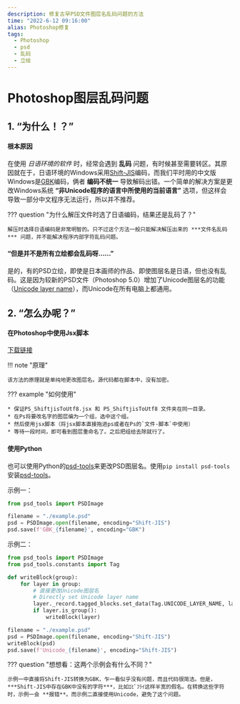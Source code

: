 ```yaml
---
description: 修复古早PSD文件图层名乱码问题的方法
time: "2022-6-12 09:16:00"
alias: Photoshop修复
tags:
  - Photoshop
  - psd
  - 乱码
  - 立绘
---
```


# Photoshop图层乱码问题

## **1. “为什么！？”**

#### 根本原因

在使用 *日语环境的软件* 时，经常会遇到 **乱码** 问题，有时候甚至需要转区。其原因就在于，日语环境的Windows采用[Shift-JIS](https://en.wikipedia.org/wiki/Shift_JIS)编码，而我们平时用的中文版Windows是[GBK](https://en.wikipedia.org/wiki/GBK_(character_encoding))编码，俩者 **编码不统一** 导致解码出错。一个简单的解决方案是更改Windows系统 **“非Unicode程序的语言中所使用的当前语言”** 选项，但这样会导致一部分中文程序无法运行，所以并不推荐。

??? question "为什么解压文件时选了日语编码，结果还是乱码了？" 

    解压时选择日语编码是非常明智的。只不过这个方法一般只能解决解压出来的 ***文件名乱码*** 问题，并不能解决程序内部字符乱码问题。

#### “但是并不是所有立绘都会乱码呀......”

是的，有的PSD立绘，即使是日本画师的作品、即使图层名是日语，但也没有乱码。这是因为较新的PSD文件（Photoshop 5.0）增加了Unicode图层名的功能（[Unicode layer name](https://www.adobe.com/devnet-apps/photoshop/fileformatashtml/)），而Unicode在所有电脑上都通用。

## **2. “怎么办呢？”**

#### 在Photoshop中使用Jsx脚本

[下载链接](https://share.weiyun.com/eGHLj6uj)

!!! note "原理"

    该方法的原理就是单纯地更改图层名。源代码都在脚本中，没有加密。

??? example "如何使用"

    * 保证PS_ShiftjisToUtf8.jsx 和 PS_ShiftjisToUtf8 文件夹在同一目录。
    * 在Ps将要改名字的图层编为一个组，选中这个组。
    * 然后使用jsx脚本（将jsx脚本直接拖进ps或者在Ps的`文件-脚本`中使用）
    * 等待一段时间，即可看到图层重命名了。之后把组给去除就行了。

#### 使用Python

也可以使用Python的[psd-tools](https://psd-tools.readthedocs.io/en/latest/)来更改PSD图层名。使用`pip install psd-tools`安装[psd-tools](https://psd-tools.readthedocs.io/en/latest/)。

示例一：
```python
from psd_tools import PSDImage

filename = "./example.psd"
psd = PSDImage.open(filename, encoding="Shift-JIS")
psd.save(f'GBK_{filename}', encoding="GBK")
```

示例二：
```python
from psd_tools import PSDImage
from psd_tools.constants import Tag

def writeBlock(group):
    for layer in group:
        # 直接更改Unicode图层名
        # Directly set Unicode layer name
        layer._record.tagged_blocks.set_data(Tag.UNICODE_LAYER_NAME, layer.name)
        if layer.is_group():
            writeBlock(layer)

filename = "./example.psd"
psd = PSDImage.open(filename, encoding="Shift-JIS")
writeBlock(psd)
psd.save(f'Unicode_{filename}', encoding="Shift-JIS")
```

??? question "想想看：这两个示例会有什么不同？"

    示例一中直接将Shift-JIS转换为GBK，乍一看似乎没有问题，而且代码很简洁。但是，***Shift-JIS中存在GBK中没有的字符***，比如ｴﾋﾞﾌﾗｲ这样半宽的假名。在转换这些字符时，示例一会 **报错**。而示例二直接使用Unicode，避免了这个问题。